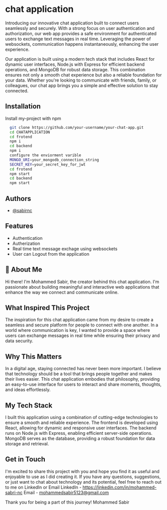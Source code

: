 
# chat application

Introducing our innovative chat application built to connect users seamlessly and securely. With a strong focus on user authentication and authorization, our web app provides a safe environment for authenticated users to exchange text messages in real time. Leveraging the power of websockets, communication happens instantaneously, enhancing the user experience.

Our application is built using a modern tech stack that includes React for dynamic user interfaces, Node.js with Express for efficient backend operations, and MongoDB for robust data storage. This combination ensures not only a smooth chat experience but also a reliable foundation for your data. Whether you're looking to communicate with friends, family, or colleagues, our chat app brings you a simple and effective solution to stay connected.




## Installation

Install my-project with npm

```bash
  git clone https://github.com/your-username/your-chat-app.git
  cd CHATAPPLICATION
  cd frotend
  npm i 
  cd backend 
  npm i 
  configure the enviorment varible 
  MONGO_URI=your_mongodb_connection_string
  SECRET_KEY=your_secret_key_for_jwt
  cd frotend
  npm start
  cd backend
  npm start

```
    
## Authors

- [@sabirnc](https://www.github.com/sabirnc)


## Features

- Authentication
- Autherization
- Real time text message exchage using websockets
- User can Logout from the application


## 🚀 About Me
Hi there! I'm Mohammed Sabir, the creator behind this chat application. I'm passionate about building meaningful and interactive web applications that enhance the way we connect and communicate online.

## What Inspired This Project
The inspiration for this chat application came from my desire to create a seamless and secure platform for people to connect with one another. In a world where communication is key, I wanted to provide a space where users can exchange messages in real time while ensuring their privacy and data security.

## Why This Matters
In a digital age, staying connected has never been more important. I believe that technology should be a tool that brings people together and makes their lives easier. This chat application embodies that philosophy, providing an easy-to-use interface for users to interact and share moments, thoughts, and ideas effortlessly.

## My Tech Stack
I built this application using a combination of cutting-edge technologies to ensure a smooth and reliable experience. The frontend is developed using React, allowing for dynamic and responsive user interfaces. The backend runs on Node.js with Express, enabling efficient server-side operations. MongoDB serves as the database, providing a robust foundation for data storage and retrieval.

## Get in Touch
I'm excited to share this project with you and hope you find it as useful and enjoyable to use as I did creating it. If you have any questions, suggestions, or just want to chat about technology and its potential, feel free to reach out to me on LinkedIn or Email
LinkedIn - https://linkedin.com/in/mohammed-sabri-nc
Email - mohammedsabir5123@gmail.com

Thank you for being a part of this journey!
Mohammed Sabir
